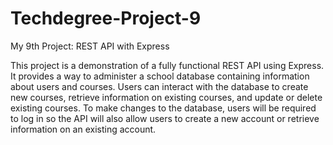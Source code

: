 # Techdegree-Project-9
 My 9th Project: REST API with Express

This project is a demonstration of a fully functional REST API using Express. It provides a way to administer a school database containing information about users and courses. Users can interact with the database to create new courses, retrieve information on existing courses, and update or delete existing courses. To make changes to the database, users will be required to log in so the API will also allow users to create a new account or retrieve information on an existing account.